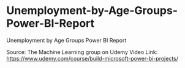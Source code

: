 # Unemployment-by-Age-Groups-Power-BI-Report
Unemployment by Age Groups Power BI Report 

Source: The Machine Learning group on Udemy
Video Link: https://www.udemy.com/course/build-microsoft-power-bi-projects/
